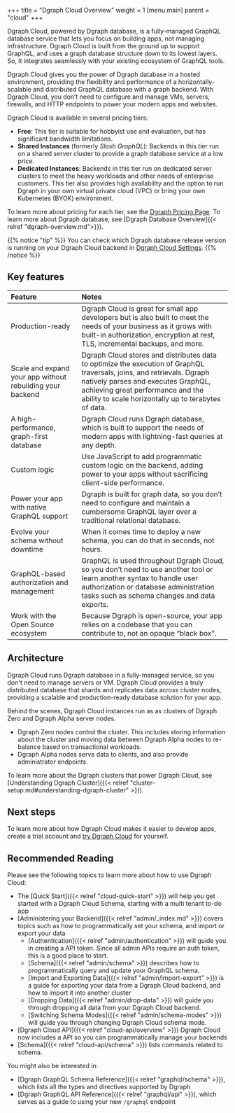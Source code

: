 +++
title = "Dgraph Cloud Overview"
weight = 1
[menu.main]
    parent = "cloud"
+++

Dgraph Cloud, powered by Dgraph database, is a fully-managed GraphQL database
service that lets you focus on building apps, not managing infrastructure. Dgraph
Cloud is built from the ground up to support GraphQL, and uses a graph database
structure down to its lowest layers. So, it integrates seamlessly with your
existing ecosystem of GraphQL tools.

Dgraph Cloud gives you the power of Dgraph database in a hosted environment,
providing the flexibility and performance of a horizontally-scalable and
distributed GraphQL database with a graph backend. With Dgraph Cloud, you
don’t need to configure and manage VMs, servers, firewalls, and HTTP endpoints
to power your modern apps and websites.

Dgraph Cloud is available in several pricing tiers:

* **Free**: This tier is suitable for hobbyist use and evaluation, but has significant bandwidth limitations.
* **Shared Instances** (formerly *Slash GraphQL*): Backends in this tier run on a shared server cluster to provide a graph database service at a low price.
* **Dedicated Instances**: Backends in this tier run on dedicated server clusters to meet the heavy workloads and other needs of enterprise customers. This tier also provides high availability and the option to run Dgraph in your own virtual private cloud (VPC) or bring your own Kubernetes (BYOK) environment.

To learn more about pricing for each tier, see the [Dgraph Pricing Page](https://dgraph.io/pricing).
To learn more about Dgraph database, see [Dgraph Database Overview]{{< relref "dgraph-overview.md">}}).

{{% notice "tip" %}}
You can check which Dgraph database release version is running on your Dgraph Cloud backend in [Dgraph Cloud Settings](https://cloud.dgraph.io/_/settings).
{{% /notice %}}

## Key features

| Feature        | Notes     |
| :------------- | :------------- |
| Production-ready | Dgraph Cloud is great for small app developers but is also built to meet the needs of your business as it grows with built-in authorization, encryption at rest, TLS, incremental backups, and more. |
| Scale and expand your app without rebuilding your backend | Dgraph Cloud stores and distributes data to optimize the execution of GraphQL traversals, joins, and retrievals. Dgraph natively parses and executes GraphQL, achieving great performance and the ability to scale horizontally up to terabytes of data. |
| A high-performance, graph-first database | Dgraph Cloud runs Dgraph database, which is built to support the needs of modern apps with lightning-fast queries at any depth. |
| Custom logic | Use JavaScript to add programmatic custom logic on the backend, adding power to your apps without sacrificing client-side performance. |
| Power your app with native GraphQL support | Dgraph is built for graph data, so you don’t need to configure and maintain a cumbersome GraphQL layer over a traditional relational database. |
| Evolve your schema without downtime | When it comes time to deploy a new schema, you can do that in seconds, not hours. |
| GraphQL-based authorization and management | GraphQL is used throughout Dgraph Cloud, so you don’t need to use another tool or learn another syntax to handle user authorization or database administration tasks such as schema changes and data exports. |
| Work with the Open Source ecosystem | Because Dgraph is open-source, your app relies on a codebase that you can contribute to, not an opaque “black box”. |

## Architecture

Dgraph Cloud runs Dgraph database in a fully-managed service, so you don't need
to manage servers or VM. Dgraph Cloud provides a truly distributed database that shards and
replicates data across cluster nodes, providing a scalable and production-ready
database solution for your app.

Behind the scenes, Dgraph Cloud instances run as as clusters of Dgraph Zero and
Dgraph Alpha server nodes.

*  Dgraph Zero nodes control the cluster. This includes storing information
   about the cluster and moving data between Dgraph Alpha nodes to re-balance
   based on transactional workloads.
*  Dgraph Alpha nodes serve data to clients, and also provide administrator
   endpoints.

To learn more about the Dgraph clusters that power Dgraph Cloud, see
[Understanding Dgraph Cluster]({{< relref "cluster-setup.md#understanding-dgraph-cluster" >}}).

## Next steps

To learn more about how Dgraph Cloud makes it easier to develop apps, create a
trial account and [try Dgraph Cloud](https://cloud.dgraph.io) for yourself.

## Recommended Reading

Please see the following topics to learn more about how to use Dgraph Cloud:

- The [Quick Start]({{< relref "cloud-quick-start" >}}) will help you get started with a Dgraph Cloud Schema, starting with a multi tenant to-do app
- [Administering your Backend]({{< relref "admin/_index.md" >}}) covers topics such as how to programmatically set your schema, and import or export your data
  - [Authentication]({{< relref "admin/authentication" >}}) will guide you in creating a API token. Since all admin APIs require an auth token, this is a good place to start.
  - [Schema]({{< relref "admin/schema" >}}) describes how to programmatically query and update your GraphQL schema.
  - [Import and Exporting Data]({{< relref "admin/import-export" >}}) is a guide for exporting your data from a Dgraph Cloud backend, and how to import it into another cluster
  - [Dropping Data]({{< relref "admin/drop-data" >}}) will guide you through dropping all data from your Dgraph Cloud backend.
  - [Switching Schema Modes]({{< relref "admin/schema-modes" >}}) will guide you through changing Dgraph Cloud schema mode.
- [Dgraph Cloud API]({{< relref "cloud-api/overview" >}}) Dgraph Cloud now includes a API so you can programmatically manage your backends
- [Schema]({{< relref "cloud-api/schema" >}}) lists commands related to schema.

You might also be interested in:

- [Dgraph GraphQL Schema Reference]({{< relref "graphql/schema" >}}), which lists all the types and directives supported by Dgraph
- [Dgraph GraphQL API Reference]({{< relref "graphql/api" >}}), which serves as a guide to using your new `/graphql` endpoint
